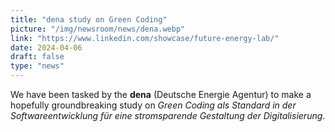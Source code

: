 ```yaml
---
title: "dena study on Green Coding"
picture: "/img/newsroom/news/dena.webp"
link: "https://www.linkedin.com/showcase/future-energy-lab/"
date: 2024-04-06
draft: false
type: "news"
---
```


We have been tasked by the **dena** (Deutsche Energie Agentur) to make a hopefully groundbreaking study on *Green Coding als Standard in der Softwareentwicklung für eine stromsparende Gestaltung der Digitalisierung*. 